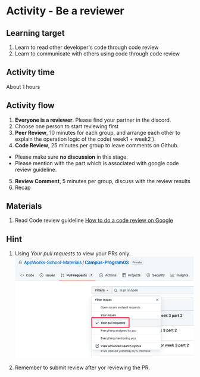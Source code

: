 # Activity - Be a reviewer

## Learning target
1. Learn to read other developer's code through code review
2. Learn to communicate with others using code through code review

## Activity time
About 1 hours

## Activity flow
1. **Everyone is a reviewer**. Please find your partner in the discord.
2. Choose one person to start reviewing first
3. **Peer Review**, 10 minutes for each group, and arrange each other to explain the operation logic of the code( week1 + week2 ).
4. **Code Review**, 25 minutes per group to leave comments on Github.
- Please make sure **no discussion** in this stage.
- Please mention with the part which is associated with google code review guideline.
5. **Review Comment**, 5 minutes per group, discuss with the review results
6. Recap

## Materials
1. Read Code review guideline [How to do a code review on Google](https://google.github.io/eng-practices/review/reviewer/)


## Hint
1. Using *Your pull requests* to view your PRs only.
![](./tip1.png)

2. Remember to submit review after yor reviewing the PR.
